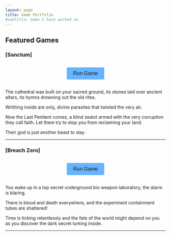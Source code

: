 ```yaml
---
layout: page
title: Game Portfolio
#subtitle: Game I have worked on
---
```


## Featured Games

<style>
.game-container {
    display: flex;
    flex-direction: column;  /* Change to column to stack button and game vertically */
    justify-content: center;
    align-items: center;
    margin: 20px auto;  /* Center the container */
    width: 100%;
    max-width: 800px;  /* Adjust this value to control maximum width */
}

.game-frame {
    aspect-ratio: 16/9;
    width: 100%;
    height: 600px;     /* Set a fixed height */
    border: none;
    display: none;
    margin: 0 auto;    /* Center the frame */
}

.load-button {
    padding: 10px 20px;
    background-color: #66b3ff;
    color: #1a1a1a;
    border: none;
    border-radius: 4px;
    cursor: pointer;
    font-size: 16px;
    margin: 10px 0;
    align-self: center;  /* Center the button */
}

.load-button:hover {
    background-color: #99ccff;
}
</style>

<script>
function loadGame(containerId, gameId) {
    document.getElementById('button-' + containerId).style.display = 'none';
    document.getElementById(containerId).style.display = 'block';
}
</script>


### [Sanctum]
<div class="game-container">
    <button id="button-sanctum" class="load-button" onclick="loadGame('sanctum', '13665764')">Run Game</button>
    <iframe id="sanctum" class="game-frame" frameborder="0" 
            src="https://itch.io/embed-upload/13665764?color=000000" 
            allowfullscreen="">
        <a href="https://trev3lyan.itch.io/sanctum">Play Sanctum on itch.io</a>
    </iframe>
</div>

The cathedral was built on your sacred ground, its stones laid over ancient altars, its hymns drowning out the old rites. 

Writhing inside are only, divine parasites that twisted the very air.

Now the Last Penitent comes, a blind zealot armed with the very corruption they call faith. Let them try to stop you from reclaiming your land. 

Their god is just another beast to slay.

---

### [Breach Zero]
<div class="game-container">
    <button id="button-breachzero" class="load-button" onclick="loadGame('breachzero', '12810672')">Run Game</button>
    <iframe id="breachzero" class="game-frame" frameborder="0" 
        src="https://itch.io/embed-upload/12810672?color=037fa8" 
        allowfullscreen="">
    <a href="https://finbox-entertainment.itch.io/breach-zero">Play Breach Zero on itch.io</a>
    </iframe>
</div>

You wake up in a top secret underground bio weapon laboratory, the alarm is blaring.

There is blood and death everywhere, and the experiment containment tubes are shattered!

Time is ticking relentlessly and the fate of the world might depend on you as you discover the dark secret lurking inside.

---
